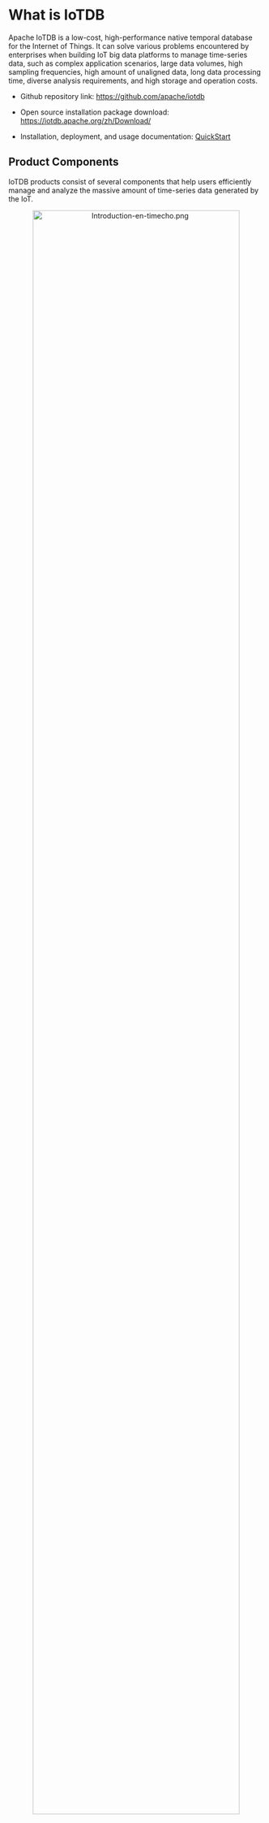 <!--

    Licensed to the Apache Software Foundation (ASF) under one
    or more contributor license agreements.  See the NOTICE file
    distributed with this work for additional information
    regarding copyright ownership.  The ASF licenses this file
    to you under the Apache License, Version 2.0 (the
    "License"); you may not use this file except in compliance
    with the License.  You may obtain a copy of the License at
    
        http://www.apache.org/licenses/LICENSE-2.0
    
    Unless required by applicable law or agreed to in writing,
    software distributed under the License is distributed on an
    "AS IS" BASIS, WITHOUT WARRANTIES OR CONDITIONS OF ANY
    KIND, either express or implied.  See the License for the
    specific language governing permissions and limitations
    under the License.

-->

# What is IoTDB

Apache IoTDB is a low-cost, high-performance native temporal database for the Internet of Things. It can solve various problems encountered by enterprises when building IoT big data platforms to manage time-series data, such as complex application scenarios, large data volumes, high sampling frequencies, high amount of unaligned data, long data processing time, diverse analysis requirements, and high storage and operation costs.

- Github repository link: https://github.com/apache/iotdb

- Open source installation package download: https://iotdb.apache.org/zh/Download/

- Installation, deployment, and usage documentation: [QuickStart](../QuickStart/QuickStart_apache.md)


## Product Components

IoTDB products consist of several components that help users efficiently manage and analyze the massive amount of time-series data generated by the IoT.

<div style="text-align: center;">        		
    <img src="/img/Introduction-en-apache.png" alt="Introduction-en-timecho.png" style="width: 90%;"/>

</div>

1. Time-series Database (Apache IoTDB): The core component for time-series data storage, it provides users with high-compression storage capabilities, rich time-series querying capabilities, real-time stream processing capabilities, and ensures high availability of data and high scalability of clusters. It also offers comprehensive security protection. Additionally, IoTDB provides users with a variety of application tools for easy configuration and management of the system; multi-language APIs and external system application integration capabilities, making it convenient for users to build business applications based on IoTDB.

2. Time-series Data Standard File Format (Apache TsFile): This file format is specifically designed for time-series data and can efficiently store and query massive amounts of time-series data. Currently, the underlying storage files for modules such as IoTDB and AINode are supported by Apache TsFile. With TsFile, users can uniformly use the same file format for data management during the collection, management, application, and analysis phases, greatly simplifying the entire process from data collection to analysis, and improving the efficiency and convenience of time-series data management.

3. Time-series Model Training and Inference Integrated Engine (IoTDB AINode): For intelligent analysis scenarios, IoTDB provides the AINode time-series model training and inference integrated engine, which offers a complete set of time-series data analysis tools. The underlying engine supports model training tasks and data management, including machine learning and deep learning. With these tools, users can conduct in-depth analysis of the data stored in IoTDB and extract its value.


##  Product Features

TimechoDB has the following advantages and characteristics:

- Flexible deployment methods: Support for one-click cloud deployment, out-of-the-box use after unzipping at the terminal, and seamless connection between terminal and cloud (data cloud synchronization tool).

- Low hardware cost storage solution: Supports high compression ratio disk storage, no need to distinguish between historical and real-time databases, unified data management.

- Hierarchical sensor organization and management: Supports modeling in the system according to the actual hierarchical relationship of devices to achieve alignment with the industrial sensor management structure, and supports directory viewing, search, and other capabilities for hierarchical structures.

- High throughput data reading and writing: supports access to millions of devices, high-speed data reading and writing, out of unaligned/multi frequency acquisition, and other complex industrial reading and writing scenarios.

- Rich time series query semantics: Supports a native computation engine for time series data, supports timestamp alignment during queries, provides nearly a hundred built-in aggregation and time series calculation functions, and supports time series feature analysis and AI capabilities.

- Highly available distributed system: Supports HA distributed architecture, the system provides 7*24 hours uninterrupted real-time database services, the failure of a physical node or network fault will not affect the normal operation of the system; supports the addition, deletion, or overheating of physical nodes, the system will automatically perform load balancing of computing/storage resources; supports heterogeneous environments, servers of different types and different performance can form a cluster, and the system will automatically load balance according to the configuration of the physical machine.

- Extremely low usage and operation threshold: supports SQL like language, provides multi language native secondary development interface, and has a complete tool system such as console.

- Rich ecological environment docking: Supports docking with big data ecosystem components such as Hadoop, Spark, and supports equipment management and visualization tools such as Grafana, Thingsboard, DataEase.

## Commercial version

Timecho provides the original commercial product TimechoDB based on the open source version of Apache IoTDB, providing enterprise level products and services for enterprises and commercial customers. It can solve various problems encountered by enterprises when building IoT big data platforms to manage time-series data, such as complex application scenarios, large data volumes, high sampling frequencies, high amount of unaligned data, long data processing time, diverse analysis requirements, and high storage and operation costs.

Timecho provides a more diverse range of product features, stronger performance and stability, and a richer set of utility tools based on TimechoDB. It also offers comprehensive enterprise services to users, thereby providing commercial customers with more powerful product capabilities and a higher quality of development, operations, and usage experience.

- Timecho Official website：https://www.timecho.com/

- TimechoDB installation, deployment and usage documentation：[QuickStart](https://www.timecho.com/docs/UserGuide/V1.3.0-2/QuickStart/QuickStart_timecho.html)
